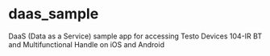 # daas_sample
 DaaS (Data as a Service) sample app for accessing Testo Devices 104-IR BT and Multifunctional Handle on iOS and Android
